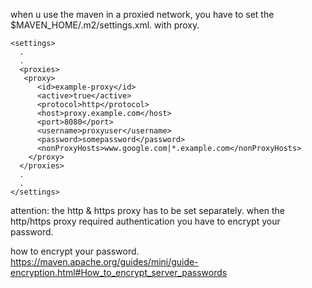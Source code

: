 when u use the maven in a proxied network, you have to set the $MAVEN_HOME/.m2/settings.xml. with proxy.
```
<settings>
  .
  .
  <proxies>
   <proxy>
      <id>example-proxy</id>
      <active>true</active>
      <protocol>http</protocol>
      <host>proxy.example.com</host>
      <port>8080</port>
      <username>proxyuser</username>
      <password>somepassword</password>
      <nonProxyHosts>www.google.com|*.example.com</nonProxyHosts>
    </proxy>
  </proxies>
  .
  .
</settings>
```
  attention: the http & https proxy has to be set separately.
when the http/https proxy required authentication you have to encrypt your password.

how to encrypt your password. https://maven.apache.org/guides/mini/guide-encryption.html#How_to_encrypt_server_passwords
